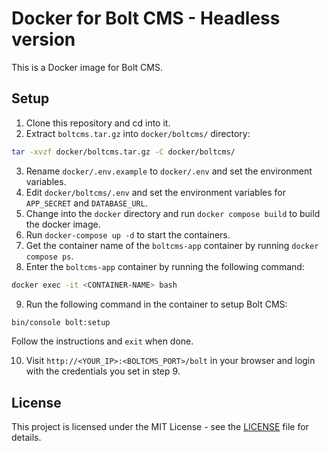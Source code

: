 # Docker for Bolt CMS - Headless version

This is a Docker image for Bolt CMS.

## Setup

1. Clone this repository and cd into it.
2. Extract `boltcms.tar.gz` into `docker/boltcms/` directory:

```bash
tar -xvzf docker/boltcms.tar.gz -C docker/boltcms/
```

3. Rename `docker/.env.example` to `docker/.env` and set the environment variables.
4. Edit `docker/boltcms/.env` and set the environment variables for `APP_SECRET` and `DATABASE_URL`.
5. Change into the `docker` directory and run `docker compose build` to build the docker image.
6. Run `docker-compose up -d` to start the containers.
7. Get the container name of the `boltcms-app` container by running `docker compose ps`.
8. Enter the `boltcms-app` container by running the following command:

```bash
docker exec -it <CONTAINER-NAME> bash
```
9. Run the following command in the container to setup Bolt CMS:

```bash
bin/console bolt:setup
```
Follow the instructions and `exit` when done.

10. Visit `http://<YOUR_IP>:<BOLTCMS_PORT>/bolt` in your browser and login with the credentials you set in step 9.

## License

This project is licensed under the MIT License - see the [LICENSE](LICENSE) file for details.